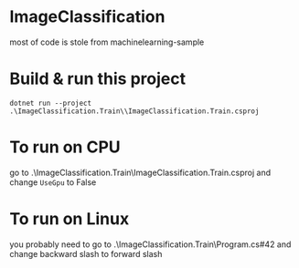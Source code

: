 # ImageClassification
most of code is stole from machinelearning-sample

# Build & run this project
```
dotnet run --project .\ImageClassification.Train\\ImageClassification.Train.csproj
```

# To run on CPU

go to .\ImageClassification.Train\ImageClassification.Train.csproj and change `UseGpu` to False

# To run on Linux
you probably need to go to .\ImageClassification.Train\Program.cs#42 and change backward slash to forward slash

